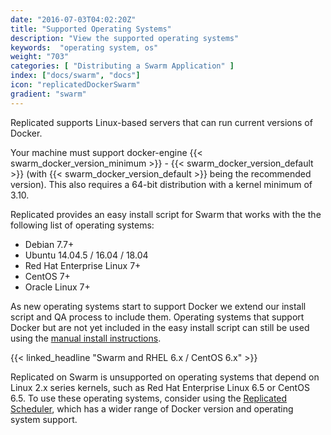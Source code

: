 ```yaml
---
date: "2016-07-03T04:02:20Z"
title: "Supported Operating Systems"
description: "View the supported operating systems"
keywords:  "operating system, os"
weight: "703"
categories: [ "Distributing a Swarm Application" ]
index: ["docs/swarm", "docs"]
icon: "replicatedDockerSwarm"
gradient: "swarm"
---
```


Replicated supports Linux-based servers that can run current versions of Docker.

Your machine must support docker-engine {{< swarm_docker_version_minimum >}} - {{< swarm_docker_version_default >}}
(with {{< swarm_docker_version_default >}} being the recommended version). This also requires a 64-bit distribution with a kernel minimum of 3.10.

Replicated provides an easy install script for Swarm that works with the the following list of operating systems:

- Debian 7.7+
- Ubuntu 14.04.5 / 16.04 / 18.04
- Red Hat Enterprise Linux 7+
- CentOS 7+
- Oracle Linux 7+

As new operating systems start to support Docker we extend our install script and QA process to include them.  Operating
systems that support Docker but are not yet included in the easy install script can still be used
using the [manual install instructions](/docs/swarm/customer-installations/installing-manually/).

{{< linked_headline "Swarm and RHEL 6.x / CentOS 6.x" >}}

Replicated on Swarm is unsupported on operating systems that depend on Linux 2.x series kernels, such as Red Hat Enterprise Linux 6.5 or CentOS 6.5. To use these operating systems, consider using the [Replicated Scheduler](/guides/native-scheduler), which has a wider range of Docker version and operating system support.

